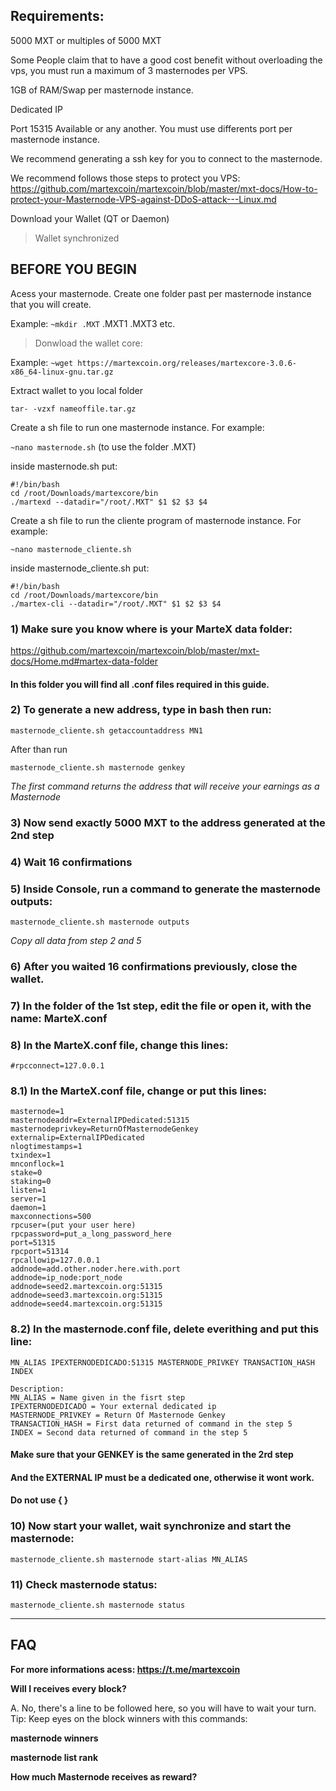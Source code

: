  ## **Requirements:**

  5000 MXT or multiples of 5000 MXT

  Some People claim that to have a good cost benefit without overloading the vps, you must run a maximum of 3 masternodes per VPS.

  1GB of RAM/Swap per masternode instance.

  Dedicated IP

  Port 15315 Available or any another. You must use differents port per masternode instance.

  We recommend generating a ssh key for you to connect to the masternode.

  We recommend follows those steps to protect you VPS:
 https://github.com/martexcoin/martexcoin/blob/master/mxt-docs/How-to-protect-your-Masternode-VPS-against-DDoS-attack---Linux.md

  Download your Wallet (QT or Daemon)

> Wallet synchronized

## **BEFORE YOU BEGIN**

  Acess your masternode. Create one folder past per masternode instance that you will create.

  Example: `~mkdir .MXT` .MXT1 .MXT3 etc.

> Donwload the wallet core:

  Example: `~wget https://martexcoin.org/releases/martexcore-3.0.6-x86_64-linux-gnu.tar.gz`
  
  Extract wallet to you local folder

 `tar- -vzxf nameoffile.tar.gz`

  Create a sh file to run one masternode instance. For example:

 `~nano masternode.sh` (to use the folder .MXT)

  inside masternode.sh put:
 
 ```
 #!/bin/bash
 cd /root/Downloads/martexcore/bin
 ./martexd --datadir="/root/.MXT" $1 $2 $3 $4
 ```

  Create a sh file to run the cliente program of masternode instance. For example:

 `~nano masternode_cliente.sh`

  inside masternode_cliente.sh put:

 ```
 #!/bin/bash
 cd /root/Downloads/martexcore/bin
 ./martex-cli --datadir="/root/.MXT" $1 $2 $3 $4
 ```

### 1) Make sure you know where is your MarteX data folder:

https://github.com/martexcoin/martexcoin/blob/master/mxt-docs/Home.md#martex-data-folder

#### In this folder you will find all .conf files required in this guide.

### 2) To generate a new address, **type in bash** then run:

`masternode_cliente.sh getaccountaddress MN1`

After than run

`masternode_cliente.sh masternode genkey`

_The first command returns the address that will receive your earnings as a Masternode_

### 3) Now send exactly 5000 MXT to the address generated at the 2nd step

### 4) Wait 16 confirmations 

### 5) Inside Console, run a command to generate the masternode outputs:

`masternode_cliente.sh masternode outputs`


_Copy all data from step 2 and 5_

### 6) After you waited 16 confirmations previously, close the wallet.

### 7) In the folder of the 1st step, edit the file or open it, with the name: MarteX.conf

### 8) In the MarteX.conf file, change this lines:

```
#rpcconnect=127.0.0.1
```
### 8.1) In the MarteX.conf file, change or put this lines:

```
masternode=1
masternodeaddr=ExternalIPDedicated:51315
masternodeprivkey=ReturnOfMasternodeGenkey
externalip=ExternalIPDedicated
nlogtimestamps=1
txindex=1
mnconflock=1
stake=0
staking=0
listen=1
server=1
daemon=1
maxconnections=500
rpcuser=(put your user here)
rpcpassword=put_a_long_password_here
port=51315
rpcport=51314 
rpcallowip=127.0.0.1
addnode=add.other.noder.here.with.port
addnode=ip_node:port_node
addnode=seed2.martexcoin.org:51315
addnode=seed3.martexcoin.org:51315
addnode=seed4.martexcoin.org:51315
```
### 8.2) In the masternode.conf file, delete everithing and put this line:
```
MN_ALIAS IPEXTERNODEDICADO:51315 MASTERNODE_PRIVKEY TRANSACTION_HASH INDEX

Description:
MN_ALIAS = Name given in the fisrt step
IPEXTERNODEDICADO = Your external dedicated ip
MASTERNODE_PRIVKEY = Return Of Masternode Genkey
TRANSACTION_HASH = First data returned of command in the step 5
INDEX = Second data returned of command in the step 5
```
#### Make sure that your **GENKEY** is the same generated in the 2rd step
 
#### And the **EXTERNAL IP** must be a dedicated one, otherwise it wont work.

#### Do not use { } 

### 10) Now start your wallet, wait synchronize and start the masternode:
`masternode_cliente.sh masternode start-alias MN_ALIAS`

### 11) Check masternode status:

`masternode_cliente.sh masternode status`

***

## **FAQ**

**For more informations acess: https://t.me/martexcoin**

**Will I receives every block?**

A. No, there's a line to be followed here, so you will have to wait your turn.
Tip: Keep eyes on the block winners with this commands:
 
**masternode winners**

**masternode list rank** 

**How much Masternode receives as reward?**
